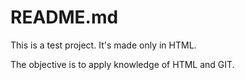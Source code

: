 # README.md

This is a test project. It's made only in HTML.

The objective is to apply knowledge of HTML and GIT.